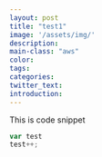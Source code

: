 ```yaml
---
layout: post
title: "test1"
image: '/assets/img/'
description:
main-class: "aws"
color:
tags:
categories:
twitter_text:
introduction:
---
```


This is code snippet

```javascript
var test
test++;
```


